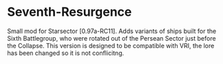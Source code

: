 # Seventh-Resurgence
Small mod for Starsector [0.97a-RC11]. Adds variants of ships built for the Sixth Battlegroup, who were rotated out of the Persean Sector just before the Collapse. This version is designed to be compatible with VRI, the lore has been changed so it is not conflicitng.
